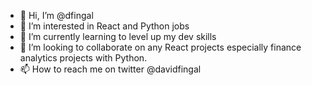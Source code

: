 - 👋 Hi, I’m @dfingal
- 👀 I’m interested in React and Python jobs
- 🌱 I’m currently learning to level up my dev skills
- 💞️ I’m looking to collaborate on any React projects especially finance analytics projects with Python.
- 📫 How to reach me on twitter @davidfingal

<!---
dfingal/dfingal is a ✨ special ✨ repository because its `README.md` (this file) appears on your GitHub profile.
You can click the Preview link to take a look at your changes.
--->
